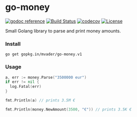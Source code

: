 # go-money

[![godoc reference](https://cdn.rawgit.com/mvader/2faf5060e6cb109617ef5548836532aa/raw/2f5e2f2e934f6dde4ec4652ff0ae6d5c83cbfd6a/godoc.svg)](https://godoc.org/github.com/mvader/go-money) [![Build Status](https://travis-ci.org/mvader/go-money.svg?branch=master)](https://travis-ci.org/mvader/go-money) [![codecov](https://codecov.io/gh/mvader/go-money/branch/master/graph/badge.svg)](https://codecov.io/gh/mvader/go-money)  [![License](http://img.shields.io/:license-mit-blue.svg)](http://doge.mit-license.org)

Small Golang library to parse and print money amounts.

### Install

```
go get gopkg.in/mvader/go-money.v1
```

### Usage

```go
a, err := money.Parse("3500000 eur")
if err != nil {
  log.Fatal(err)
}

fmt.Println(a) // prints 3.5M €

fmt.Println(money.NewAmount(3500, "€")) // prints 3.5K €
```
